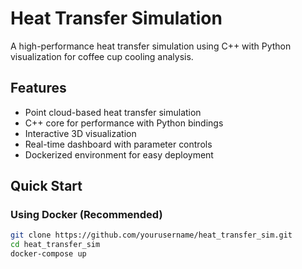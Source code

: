 # Heat Transfer Simulation

A high-performance heat transfer simulation using C++ with Python visualization for coffee cup cooling analysis.

## Features

- Point cloud-based heat transfer simulation
- C++ core for performance with Python bindings
- Interactive 3D visualization
- Real-time dashboard with parameter controls
- Dockerized environment for easy deployment

## Quick Start

### Using Docker (Recommended)

```bash
git clone https://github.com/yourusername/heat_transfer_sim.git
cd heat_transfer_sim
docker-compose up